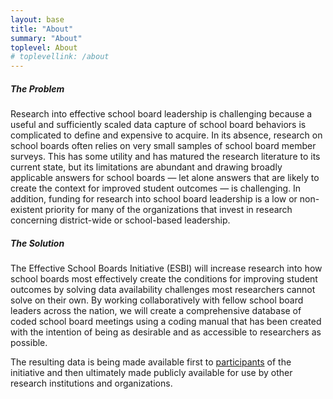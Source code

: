 ```yaml
---
layout: base
title: "About"
summary: "About"
toplevel: About
# toplevellink: /about
---
```


 <h5>The Problem</h5>

<p>Research into effective school board leadership is challenging because a useful and sufficiently scaled data capture of school board behaviors is complicated to define and expensive to acquire. In its absence, research on school boards often relies on very small samples of school board member surveys. This has some utility and has matured the research literature to its current state, but its limitations are abundant and drawing broadly applicable answers for school boards &#8212; let alone answers that are likely to create the context for improved student outcomes &#8212; is challenging. In addition, funding for research into school board leadership is a low or non-existent priority for many of the organizations that invest in research concerning district-wide or school-based leadership. </p>

<h5>The Solution</h5> 

<p>The Effective School Boards Initiative (ESBI) will increase research into how school boards most effectively create the conditions for improving student outcomes by solving data availability challenges most researchers cannot solve on their own. By working collaboratively with fellow school board leaders across the nation, we will create a comprehensive database of coded school board meetings using a coding manual that has been created with the intention of being as desirable and as accessible to researchers as possible. </p>

<p>The resulting data is being made available first to <a href="/join">participants</a> of the initiative and then ultimately made publicly available for use by other research institutions and organizations.</p>

